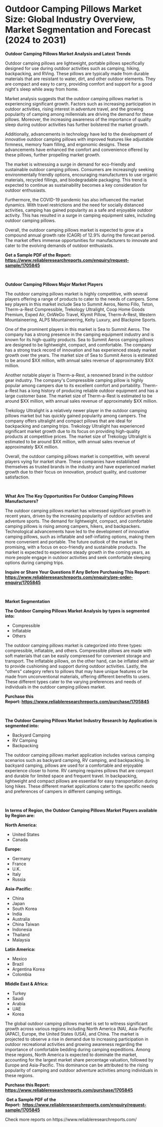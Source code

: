 <p><h1>Outdoor Camping Pillows Market Size: Global Industry Overview, Market Segmentation and Forecast (2024 to 2031)</h1></p><p><strong>Outdoor Camping Pillows Market Analysis and Latest Trends</strong></p>
<p><p>Outdoor camping pillows are lightweight, portable pillows specifically designed for use during outdoor activities such as camping, hiking, backpacking, and RVing. These pillows are typically made from durable materials that are resistant to water, dirt, and other outdoor elements. They are compact and easy to carry, providing comfort and support for a good night's sleep while away from home.</p><p>Market analysis suggests that the outdoor camping pillows market is experiencing significant growth. Factors such as increasing participation in outdoor activities, rising interest in adventure travel, and the growing popularity of camping among millennials are driving the demand for these pillows. Moreover, the increasing awareness of the importance of quality sleep during outdoor activities has further bolstered the market growth.</p><p>Additionally, advancements in technology have led to the development of innovative outdoor camping pillows with improved features like adjustable firmness, memory foam filling, and ergonomic designs. These advancements have enhanced the comfort and convenience offered by these pillows, further propelling market growth.</p><p>The market is witnessing a surge in demand for eco-friendly and sustainable outdoor camping pillows. Consumers are increasingly seeking environmentally friendly options, encouraging manufacturers to use organic materials, recycled fillings, and biodegradable packaging. This trend is expected to continue as sustainability becomes a key consideration for outdoor enthusiasts.</p><p>Furthermore, the COVID-19 pandemic has also influenced the market dynamics. With travel restrictions and the need for socially distanced activities, camping has gained popularity as a safe and enjoyable outdoor activity. This has resulted in a surge in camping equipment sales, including outdoor camping pillows.</p><p>Overall, the outdoor camping pillows market is expected to grow at a compound annual growth rate (CAGR) of 12.9% during the forecast period. The market offers immense opportunities for manufacturers to innovate and cater to the evolving demands of outdoor enthusiasts.</p></p>
<p><strong>Get a Sample PDF of the Report:&nbsp; <a href="https://www.reliableresearchreports.com/enquiry/request-sample/1705845">https://www.reliableresearchreports.com/enquiry/request-sample/1705845</a></strong></p>
<p>&nbsp;</p>
<p><strong>Outdoor Camping Pillows Major Market Players</strong></p>
<p><p>The outdoor camping pillows market is highly competitive, with several players offering a range of products to cater to the needs of campers. Some key players in this market include Sea to Summit Aeros, Nemo Fillo, Teton, Therm-a-Rest Compressible, Trekology Ultralight, Coop Home Goods Premium, Exped Air, OnWeGo Travel, Klymit Pillow, Therm-A-Rest, Western Mountaineering, ALPS Mountaineering, Kelty Luxury, and Blackpine Sports.</p><p>One of the prominent players in this market is Sea to Summit Aeros. The company has a strong presence in the camping equipment industry and is known for its high-quality products. Sea to Summit Aeros camping pillows are designed to be lightweight, compact, and comfortable. The company has a strong track record of innovation and has experienced steady market growth over the years. The market size of Sea to Summit Aeros is estimated to be around $XX million, with annual sales revenue of approximately $XX million.</p><p>Another notable player is Therm-a-Rest, a renowned brand in the outdoor gear industry. The company's Compressible camping pillow is highly popular among campers due to its excellent comfort and portability. Therm-a-Rest has a long history of producing reliable outdoor equipment and has a large customer base. The market size of Therm-a-Rest is estimated to be around $XX million, with annual sales revenue of approximately $XX million.</p><p>Trekology Ultralight is a relatively newer player in the outdoor camping pillows market but has quickly gained popularity among campers. The company offers ultralight and compact pillows that are ideal for backpacking and camping trips. Trekology Ultralight has experienced significant market growth due to its focus on providing high-quality products at competitive prices. The market size of Trekology Ultralight is estimated to be around $XX million, with annual sales revenue of approximately $XX million.</p><p>Overall, the outdoor camping pillows market is competitive, with several players vying for market share. These companies have established themselves as trusted brands in the industry and have experienced market growth due to their focus on innovation, product quality, and customer satisfaction.</p></p>
<p>&nbsp;</p>
<p><strong>What Are The Key Opportunities For Outdoor Camping Pillows Manufacturers?</strong></p>
<p><p>The outdoor camping pillows market has witnessed significant growth in recent years, driven by the increasing popularity of outdoor activities and adventure sports. The demand for lightweight, compact, and comfortable camping pillows is rising among campers, hikers, and backpackers. Technological advancements have led to the development of innovative camping pillows, such as inflatable and self-inflating options, making them more convenient and portable. The future outlook of the market is promising, with a focus on eco-friendly and sustainable products. The market is expected to experience steady growth in the coming years, as more people engage in outdoor activities and seek comfortable sleeping options during camping trips.</p></p>
<p><strong>Inquire or Share Your Questions If Any Before Purchasing This Report: <a href="https://www.reliableresearchreports.com/enquiry/pre-order-enquiry/1705845">https://www.reliableresearchreports.com/enquiry/pre-order-enquiry/1705845</a></strong></p>
<p>&nbsp;</p>
<p><strong>Market Segmentation</strong></p>
<p><strong>The Outdoor Camping Pillows Market Analysis by types is segmented into:</strong></p>
<p><ul><li>Compressible</li><li>Inflatable</li><li>Others</li></ul></p>
<p><p>The outdoor camping pillows market is categorized into three types: compressible, inflatable, and others. Compressible pillows are made with soft materials that can be easily compressed for convenient storage and transport. The inflatable pillows, on the other hand, can be inflated with air to provide cushioning and support during outdoor activities. Lastly, the "others" category refers to pillows that may have unique features or be made from unconventional materials, offering different benefits to users. These different types cater to the varying preferences and needs of individuals in the outdoor camping pillows market.</p></p>
<p><strong>Purchase this Report:&nbsp;<a href="https://www.reliableresearchreports.com/purchase/1705845">https://www.reliableresearchreports.com/purchase/1705845</a></strong></p>
<p>&nbsp;</p>
<p><strong>The Outdoor Camping Pillows Market Industry Research by Application is segmented into:</strong></p>
<p><ul><li>Backyard Camping</li><li>RV Camping</li><li>Backpacking</li></ul></p>
<p><p>The outdoor camping pillows market application includes various camping scenarios such as backyard camping, RV camping, and backpacking. In backyard camping, pillows are used for a comfortable and enjoyable experience closer to home. RV camping requires pillows that are compact and durable for limited space and frequent travel. In backpacking, lightweight and compact pillows are essential for easy transportation during long hikes. These different market applications cater to the specific needs and preferences of campers in different camping settings.</p></p>
<p>&nbsp;</p>
<p><strong>In terms of Region, the Outdoor Camping Pillows Market Players available by Region are:</strong></p>
<p>
    <p> <strong> North America: </strong>
        <ul>
            <li>United States</li>
            <li>Canada</li>
        </ul>
        </p> 
    <p> <strong> Europe: </strong>
        <ul>
            <li>Germany</li>
            <li>France</li>
            <li>U.K.</li>
            <li>Italy</li>
            <li>Russia</li>
        </ul>
        </p> 
    <p> <strong> Asia-Pacific: </strong>
        <ul>
            <li>China</li>
            <li>Japan</li>
            <li>South Korea</li>
            <li>India</li>
            <li>Australia</li>
            <li>China Taiwan</li>
            <li>Indonesia</li>
            <li>Thailand</li>
            <li>Malaysia</li>
        </ul>
        </p> 
    <p> <strong> Latin America: </strong>
        <ul>
            <li>Mexico</li>
            <li>Brazil</li>
            <li>Argentina Korea</li>
            <li>Colombia</li>
        </ul>
        </p> 
    <p> <strong> Middle East & Africa: </strong>
        <ul>
            <li>Turkey</li>
            <li>Saudi</li>
            <li>Arabia</li>
            <li>UAE</li>
            <li>Korea</li>
        </ul>
    </p>
    </p>
<p><p>The global outdoor camping pillows market is set to witness significant growth across various regions including North America (NA), Asia-Pacific (APAC), Europe, the United States (USA), and China. The market is projected to observe a rise in demand due to increasing participation in outdoor recreational activities and growing awareness regarding the importance of comfortable bedding during camping expeditions. Among these regions, North America is expected to dominate the market, accounting for the largest market share percentage valuation, followed by Europe and Asia-Pacific. This dominance can be attributed to the rising popularity of camping and outdoor adventure activities among individuals in these regions.</p></p>
<p><strong>Purchase this Report: <a href="https://www.reliableresearchreports.com/purchase/1705845">https://www.reliableresearchreports.com/purchase/1705845</a></strong></p>
<p>&nbsp;<strong>Get a Sample PDF of the Report:&nbsp;&nbsp;<a href="https://www.reliableresearchreports.com/enquiry/request-sample/1705845">https://www.reliableresearchreports.com/enquiry/request-sample/1705845</a></strong></p>
<p><strong></strong></p>
<p>Check more reports on https://www.reliableresearchreports.com/</p>